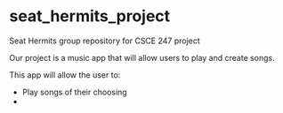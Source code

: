 # seat_hermits_project

Seat Hermits group repository for CSCE 247 project

Our project is a music app that will allow users to play and create songs.

This app will allow the user to:
  - Play songs of their choosing
  - 
